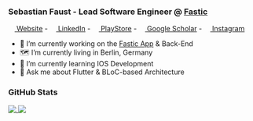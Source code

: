 ### Sebastian Faust - Lead Software Engineer @ [Fastic](https://fastic.com/en/home/)
[<img src="https://raw.githubusercontent.com/Fasust/faust-sebastian-website/master/assets/logos/fist.ico" height="13" /> Website](https://www.faust-sebastian.com/) - 
[<img src="https://encrypted-tbn0.gstatic.com/images?q=tbn:ANd9GcQaw3zH3s8k32f-dmj5-jLE-qRpqbdUbc-gS-UMtv-_1A&s" height="13" /> LinkedIn](https://www.linkedin.com/in/sebastian-faust/) - 
[<img src="https://www.android-user.de/wp-content/uploads/2017/05/neues-play-store-logo.png" height="13" /> PlayStore](https://play.google.com/store/apps/developer?id=Sebastian+Faust) - 
[<img src="https://cdn.worldvectorlogo.com/logos/google-scholar.svg" height="13" /> Google Scholar](https://scholar.google.com/citations?user=se_7IOgAAAAJ&hl) -
[<img src="https://upload.wikimedia.org/wikipedia/commons/thumb/5/58/Instagram-Icon.png/1025px-Instagram-Icon.png" height="13" /> Instagram](https://www.instagram.com/feustchen/)

- 🔭 I’m currently working on the [Fastic App](https://apps.apple.com/app/id1459260306?mt=8) & Back-End
- 🗺 I’m currently living in Berlin, Germany
- 🌱 I’m currently learning IOS Development
- 💬 Ask me about Flutter & BLoC-based Architecture 

### GitHub Stats
<a href="https://github.com/fasust">
  <img align="top" src="https://github-readme-stats.vercel.app/api?username=fasust&count_private=true&show_icons=true&theme=default&include_all_commits=true" />
</a>
<a href="https://github.com/fasust">
  <img align="top" src="https://github-readme-stats.vercel.app/api/top-langs/?username=fasust&theme=default&layout=compact&langs_count=10&hide=css,html" />
</a>
